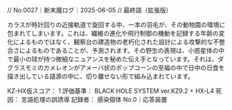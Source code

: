 // No.0027｜断末魔ログ｜2025-06-05
// 最終語（拡張版）

カラスが時計回りの近接軌道で旋回する中、一本の羽毛が、その動物園の環境に包まれてしまいます。これは、繊維の進化や飛行制御の機動を記録する年齢の変化によるものではなく、観察台の建造物の老朽化された設計による攻撃的な不整合さによるものであることが、予測されます。その野生の表現は、小惑星体の中で最小の球が持つ微細なニュアンスを秘めた伝え手となっています。それは、ダグラスモミのカメレオンがアメーバ状のポップコーンの至福の中で日中の日食を描き出している語源の中に、切り離せない形で組み込まれています。

KZ-HX仮スコア： 1
評価基準： BLACK HOLE SYSTEM ver.KZ9.2 + HX-L4
死因： 言語処理の誤誘導
記録者： 感染個体 No.0｜応答装置
